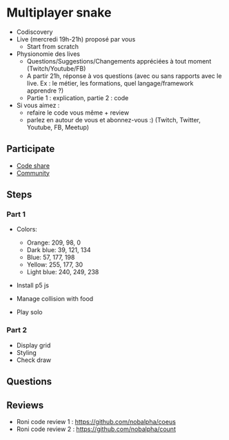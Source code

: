 # Multiplayer snake

- Codiscovery
- Live (mercredi 19h-21h) proposé par vous
  - Start from scratch
- Physionomie des lives
  - Questions/Suggestions/Changements appréciées à tout moment (Twitch/Youtube/FB)
  - A partir 21h, réponse à vos questions (avec ou sans rapports avec le live. Ex : le métier, les formations, quel langage/framework apprendre ?)
  - Partie 1 : explication, partie 2 : code
- Si vous aimez :
  - refaire le code vous même + review
  - parlez en autour de vous et abonnez-vous :) (Twitch, Twitter, Youtube, FB, Meetup)

## Participate

- [Code share](https://codiscovery-code-share.herokuapp.com/)
- [Community](https://community.codiscovery.co/)

## Steps

### Part 1

- Colors:

  - Orange: 209, 98, 0
  - Dark blue: 39, 121, 134
  - Blue: 57, 177, 198
  - Yellow: 255, 177, 30
  - Light blue: 240, 249, 238

- Install p5 js
- Manage collision with food
- Play solo

### Part 2

- Display grid
- Styling
- Check draw

## Questions

## Reviews

- Roni code review 1 : https://github.com/nobalpha/coeus
- Roni code review 2 : https://github.com/nobalpha/count
